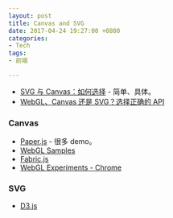 ```yaml
---
layout: post
title: Canvas and SVG
date: 2017-04-24 19:27:00 +0800
categories:
- Tech
tags:
- 前端

---
```



- [SVG 与 Canvas：如何选择](https://msdn.microsoft.com/zh-cn/library/gg193983(v=vs.85).aspx) - 简单、具体。
- [WebGL、Canvas 还是 SVG？选择正确的 API](https://msdn.microsoft.com/zh-cn/library/dn265058(v=vs.85).aspx)

### Canvas

- [Paper.js](http://paperjs.org/) - 很多 demo。
- [WebGL Samples](http://webglsamples.org/)
- [Fabric.js](http://fabricjs.com/)
- [WebGL Experiments - Chrome](https://www.chromeexperiments.com/webgl)

### SVG

- [D3.js](https://d3js.org/)
